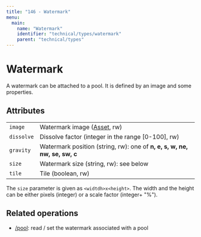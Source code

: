 ```yaml
---
title: "146 - Watermark"
menu:
  main:
    name: "Watermark"
    identifier: "technical/types/watermark"
    parent: "technical/types"
---
```

# Watermark

A watermark can be attached to a pool. It is defined by an image and some properties.

## Attributes

|   |   |
|---|---|
| `image`              | Watermark image ([Asset](/en/technical/types/asset), rw) |
| `dissolve`           | Dissolve factor (integer in the range [0-100], rw) |
| `gravity`            | Watermark position (string, rw): one of **n, e, s, w, ne, nw, se, sw, c** |
| `size`               | Watermark size (string, rw): see below |
| `tile`               | Tile (boolean, rw) |

The `size` parameter is given as `<widtdh>x<height>`. The width and the height can be either pixels (integer)
or a scale factor (integer+ "%").

## Related operations

- [/pool](/en/technical/api/pool): read / set the watermark associated with a pool

